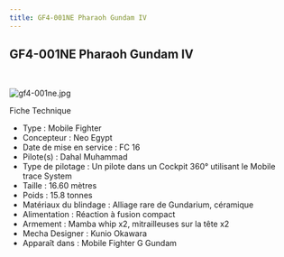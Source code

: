 ```yaml
---
title: GF4-001NE Pharaoh Gundam IV
---
```


GF4-001NE Pharaoh Gundam IV
---------------------------

 

![gf4-001ne.jpg](/images/stories/saga/ggundam/images/mechas/gf4-001ne.jpg) 

Fiche Technique   
- Type : Mobile Fighter  
- Concepteur : Neo Egypt  
- Date de mise en service : FC 16  
- Pilote(s) : Dahal Muhammad  
- Type de pilotage : Un pilote dans un Cockpit 360° utilisant le Mobile trace System  
- Taille : 16.60 mètres  
- Poids : 15.8 tonnes  
- Matériaux du blindage : Alliage rare de Gundarium, céramique  
- Alimentation : Réaction à fusion compact  
- Armement : Mamba whip x2, mitrailleuses sur la tête x2  
- Mecha Designer : Kunio Okawara  
- Apparaît dans : Mobile Fighter G Gundam  


